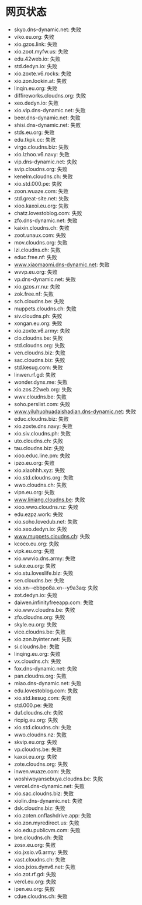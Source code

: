 # 网页状态
- skyo.dns-dynamic.net: 失败
- viko.eu.org: 失败
- xio.gzos.link: 失败
- xio.zoot.myfw.us: 失败
- edu.42web.io: 失败
- std.dedyn.io: 失败
- xio.zoxte.v6.rocks: 失败
- xio.zon.lookin.at: 失败
- linqin.eu.org: 失败
- diffireworks.cloudns.org: 失败
- xeo.dedyn.io: 失败
- xio.vip.dns-dynamic.net: 失败
- beer.dns-dynamic.net: 失败
- shisi.dns-dynamic.net: 失败
- stds.eu.org: 失败
- edu.tkpk.cc: 失败
- virgo.cloudns.biz: 失败
- xio.lzhoo.v6.navy: 失败
- vip.dns-dynamic.net: 失败
- svip.cloudns.org: 失败
- kenelm.cloudns.ch: 失败
- xio.std.000.pe: 失败
- zoon.wuaze.com: 失败
- std.great-site.net: 失败
- xioo.kaxoi.eu.org: 失败
- chatz.lovestoblog.com: 失败
- zfo.dns-dynamic.net: 失败
- kaixin.cloudns.ch: 失败
- zoot.unaux.com: 失败
- mov.cloudns.org: 失败
- lzi.cloudns.ch: 失败
- educ.free.nf: 失败
- www.xiaomaomi.dns-dynamic.net: 失败
- wvvp.eu.org: 失败
- vp.dns-dynamic.net: 失败
- xio.gzos.rr.nu: 失败
- zok.free.nf: 失败
- sch.cloudns.be: 失败
- muppets.cloudns.ch: 失败
- siv.cloudns.ph: 失败
- xongan.eu.org: 失败
- xio.zoxte.v6.army: 失败
- clo.cloudns.be: 失败
- std.cloudns.org: 失败
- ven.cloudns.biz: 失败
- sac.cloudns.biz: 失败
- std.kesug.com: 失败
- linwen.rf.gd: 失败
- wonder.dynx.me: 失败
- xio.zos.22web.org: 失败
- wwv.cloudns.be: 失败
- soho.perslist.com: 失败
- www.yiluhuohuadaishadian.dns-dynamic.net: 失败
- educ.cloudns.biz: 失败
- xio.zoxte.dns.navy: 失败
- xio.siv.cloudns.ph: 失败
- uto.cloudns.ch: 失败
- tau.cloudns.biz: 失败
- xioo.educ.line.pm: 失败
- ipzo.eu.org: 失败
- xio.xiaohhh.xyz: 失败
- xio.std.cloudns.org: 失败
- wwo.cloudns.ch: 失败
- vipn.eu.org: 失败
- www.liniang.cloudns.be: 失败
- xioo.wwo.cloudns.nz: 失败
- edu.ezpz.work: 失败
- xio.soho.lovedub.net: 失败
- xio.xeo.dedyn.io: 失败
- www.muppets.cloudns.ch: 失败
- kcoco.eu.org: 失败
- vipk.eu.org: 失败
- xio.wwvio.dns.army: 失败
- suke.eu.org: 失败
- xio.stu.loveslife.biz: 失败
- sen.cloudns.be: 失败
- xio.xn--ebbpo8a.xn--y9a3aq: 失败
- zot.dedyn.io: 失败
- daiwen.infinityfreeapp.com: 失败
- xio.wwv.cloudns.be: 失败
- zfo.cloudns.org: 失败
- skyle.eu.org: 失败
- vice.cloudns.be: 失败
- xio.zon.byinter.net: 失败
- si.cloudns.be: 失败
- linqing.eu.org: 失败
- vx.cloudns.ch: 失败
- fox.dns-dynamic.net: 失败
- pan.cloudns.org: 失败
- miao.dns-dynamic.net: 失败
- edu.lovestoblog.com: 失败
- xio.std.kesug.com: 失败
- std.000.pe: 失败
- duf.cloudns.ch: 失败
- ricpig.eu.org: 失败
- xio.std.cloudns.ch: 失败
- wwo.cloudns.nz: 失败
- skvip.eu.org: 失败
- vp.cloudns.be: 失败
- kaxoi.eu.org: 失败
- zote.cloudns.org: 失败
- inwen.wuaze.com: 失败
- woshiwoyansebuya.cloudns.be: 失败
- vercel.dns-dynamic.net: 失败
- xio.sac.cloudns.biz: 失败
- xiolin.dns-dynamic.net: 失败
- dsk.cloudns.biz: 失败
- xio.zoten.onflashdrive.app: 失败
- xio.zon.myredirect.us: 失败
- xio.edu.publicvm.com: 失败
- bre.cloudns.ch: 失败
- zosx.eu.org: 失败
- xio.jxsio.v6.army: 失败
- vast.cloudns.ch: 失败
- xioo.jxios.dynv6.net: 失败
- xio.zot.rf.gd: 失败
- vercl.eu.org: 失败
- ipen.eu.org: 失败
- cdue.cloudns.ch: 失败
